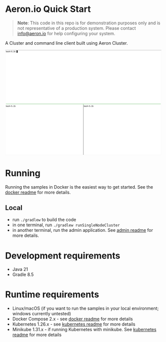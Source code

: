 # Aeron.io Quick Start

> **Note**: This code in this repo is for demonstration purposes only and is not representative of a production system. Please contact info@aeron.io for help configuring your system.

A Cluster and command line client built using Aeron Cluster.

![demo](images/docker_demo.gif)

# Running

Running the samples in Docker is the easiest way to get started. See the [docker readme](docker/readme.md) for more details.

## Local

- run `./gradlew` to build the code
- in one terminal, run `./gradlew runSingleNodeCluster`
- in another terminal, run the admin application. See [admin readme](admin/readme.md) for more details.

# Development requirements

- Java 21
- Gradle 8.5

# Runtime requirements

- Linux/macOS (if you want to run the samples in your local environment; windows currently untested)
- Docker Compose 2.x - see [docker readme](docker/readme.md) for more details
- Kubernetes 1.26.x  - see [kubernetes readme](kubernetes/readme.md) for more details
- Minikube 1.31.x - if running Kubernetes with minikube. See [kubernetes readme](kubernetes/readme.md) for more details
